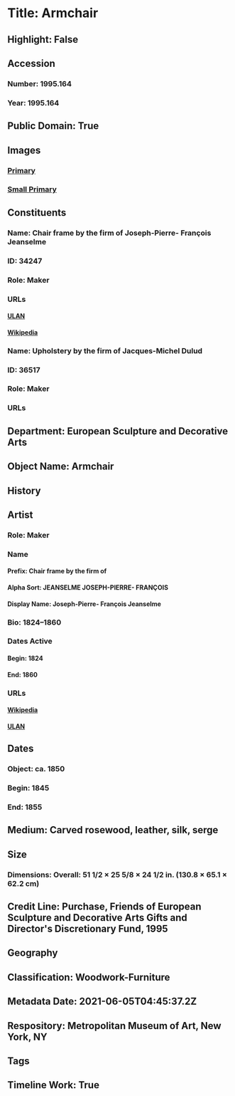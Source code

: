 # Title: Armchair
## Highlight: False
## Accession
### Number: 1995.164
### Year: 1995.164
## Public Domain: True
## Images
### [Primary](https://images.metmuseum.org/CRDImages/es/original/DT3866.jpg)
### [Small Primary](https://images.metmuseum.org/CRDImages/es/web-large/DT3866.jpg)
## Constituents
### Name: Chair frame by the firm of Joseph-Pierre- François Jeanselme
### ID: 34247
### Role: Maker
### URLs
#### [ULAN](http://vocab.getty.edu/page/ulan/500080057)
#### [Wikipedia](https://www.wikidata.org/wiki/Q54086735)
### Name: Upholstery by the firm of Jacques-Michel Dulud
### ID: 36517
### Role: Maker
### URLs
## Department: European Sculpture and Decorative Arts
## Object Name: Armchair
## History
## Artist
### Role: Maker
### Name
#### Prefix: Chair frame by the firm of
#### Alpha Sort: JEANSELME JOSEPH-PIERRE- FRANÇOIS
#### Display Name: Joseph-Pierre- François Jeanselme
### Bio: 1824–1860
### Dates Active
#### Begin: 1824
#### End: 1860
### URLs
#### [Wikipedia](https://www.wikidata.org/wiki/Q54086735)
#### [ULAN](http://vocab.getty.edu/page/ulan/500080057)
## Dates
### Object: ca. 1850
### Begin: 1845
### End: 1855
## Medium: Carved rosewood, leather, silk, serge
## Size
### Dimensions: Overall: 51 1/2 × 25 5/8 × 24 1/2 in. (130.8 × 65.1 × 62.2 cm)
## Credit Line: Purchase, Friends of European Sculpture and Decorative Arts Gifts and Director's Discretionary Fund, 1995
## Geography
## Classification: Woodwork-Furniture
## Metadata Date: 2021-06-05T04:45:37.2Z
## Respository: Metropolitan Museum of Art, New York, NY
## Tags
## Timeline Work: True
